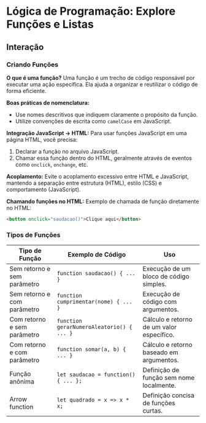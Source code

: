 # Lógica de Programação: Explore Funções e Listas

## Interação

### Criando Funções

**O que é uma função?**
Uma função é um trecho de código responsável por executar uma ação específica. Ela ajuda a organizar e reutilizar o código de forma eficiente.

**Boas práticas de nomenclatura:**
- Use nomes descritivos que indiquem claramente o propósito da função.
- Utilize convenções de escrita como `camelCase` em JavaScript.

**Integração JavaScript -> HTML:**
Para usar funções JavaScript em uma página HTML, você precisa:
1. Declarar a função no arquivo JavaScript.
2. Chamar essa função dentro do HTML, geralmente através de eventos como `onclick`, `onchange`, etc.

**Acoplamento:**
Evite o acoplamento excessivo entre HTML e JavaScript, mantendo a separação entre estrutura (HTML), estilo (CSS) e comportamento (JavaScript).

**Chamando funções no HTML:**
Exemplo de chamada de função diretamente no HTML:
```html
<button onclick="saudacao()">Clique aqui</button>
```

### Tipos de Funções

| Tipo de Função              | Exemplo de Código                     | Uso                                                    |
|----------------------------|--------------------------------------|--------------------------------------------------------|
| Sem retorno e sem parâmetro | `function saudacao() { ... }`         | Execução de um bloco de código simples.                 |
| Sem retorno e com parâmetro | `function cumprimentar(nome) { ... }` | Execução de código com argumentos.                     |
| Com retorno e sem parâmetro | `function gerarNumeroAleatorio() { ... }` | Cálculo e retorno de um valor específico.              |
| Com retorno e com parâmetro | `function somar(a, b) { ... }`        | Cálculo e retorno baseado em argumentos.               |
| Função anônima              | `let saudacao = function() { ... };`  | Definição de função sem nome localmente.                |
| Arrow function             | `let quadrado = x => x * x;`          | Definição concisa de funções curtas.                    |
